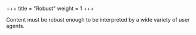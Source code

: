 +++
title = "Robust"
weight = 1
+++

Content must be robust enough to be interpreted by a wide variety of user agents.

